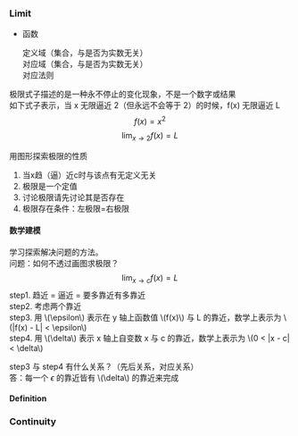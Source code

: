 ### Limit

- 函数

  定义域（集合，与是否为实数无关）  
  对应域（集合，与是否为实数无关）  
  对应法则

极限式子描述的是一种永不停止的变化现象，不是一个数字或结果  
如下式子表示，当 x 无限逼近 2（但永远不会等于 2）的时候，f(x) 无限逼近 L
$$f(x) = x^2$$
$$\lim_{x \to 2}f(x)=L$$

用图形探索极限的性质
1. 当x趋（逼）近c时与该点有无定义无关
2. 极限是一个定值
3. 讨论极限请先讨论其是否存在
4. 极限存在条件：左极限=右极限

#### 数学建模

学习探索解决问题的方法。  
问题：如何不透过画图求极限？  
$$\lim_{x \to c}f(x)=L$$
step1. 趋近 = 逼近 = 要多靠近有多靠近  
step2. 考虑两个靠近  
step3. 用 \\(\epsilon\\) 表示在 y 轴上函数值 \\(f(x)\\) 与 L 的靠近，数学上表示为 \\(|f(x) - L| < \epsilon\\)  
step4. 用 \\(\delta\\) 表示 x 轴上自变数 x 与 c 的靠近，数学上表示为 \\(0 < |x - c| < \delta\\)  

step3 与 step4 有什么关系？（先后关系，对应关系）  
答：每一个 $\epsilon$ 的靠近皆有 \\(\delta\\) 的靠近来完成  


#### Definition

### Continuity

